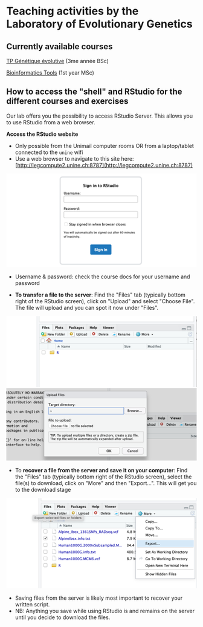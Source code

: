 # Teaching activities by the Laboratory of Evolutionary Genetics

## Currently available courses

[TP Génétique évolutive](./TP_Génétique_évolutive) (3me année BSc)

[Bioinformatics Tools](./Bioinformatics_Tools) (1st year MSc)


## How to access the "shell" and RStudio for the different courses and exercises

Our lab offers you the possibility to access RStudio Server. This allows you to use RStudio from a web browser.

**Access the RStudio website**
- Only possible from the Unimail computer rooms OR from a laptop/tablet connected to the `unine` wifi
- Use a web browser to navigate to this site here: [http://legcompute2.unine.ch:8787](http://legcompute2.unine.ch:8787)

![](./Bioinformatics_Tools/images/image_1.png)

- Username & password: check the course docs for your username and password

- **To transfer a file to the server**: Find the "Files" tab (typically bottom right of the RStudio screen), click on "Upload" and select "Choose File". The file will upload and you can spot it now under "Files".  

![](./Bioinformatics_Tools/images/image_2.png)  
![](./Bioinformatics_Tools/images/image_3.png)  

  - To **recover a file from the server and save it on your computer**: Find the "Files" tab (typically bottom right of the RStudio screen), select the file(s) to download, click on "More" and then "Export...". This will get you to the download stage

![](./Bioinformatics_Tools/images/image_4.png)  

  - Saving files from the server is likely most important to recover your written script.
  - NB: Anything you save while using RStudio is and remains on the server until you decide to download the files.

